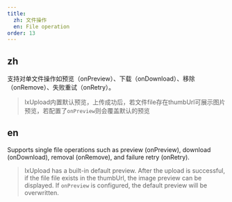 ```yaml
---
title:
  zh: 文件操作
  en: File operation
order: 13
---
```


## zh

支持对单文件操作如预览（onPreview）、下载（onDownload）、移除（onRemove）、失败重试（onRetry）。

> IxUpload内置默认预览，上传成功后，若文件file存在thumbUrl可展示图片预览，若配置了`onPreview`则会覆盖默认的预览

## en

Supports single file operations such as preview (onPreview), download (onDownload), removal (onRemove), and failure retry (onRetry).

> IxUpload has a built-in default preview. After the upload is successful, if the file file exists in the thumbUrl, the image preview can be displayed. If `onPreview` is configured, the default preview will be overwritten.
